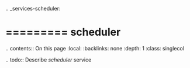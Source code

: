.. _services-scheduler:

=========
scheduler
=========

.. contents:: On this page
    :local:
    :backlinks: none
    :depth: 1
    :class: singlecol

.. todo::
    Describe *scheduler* service
